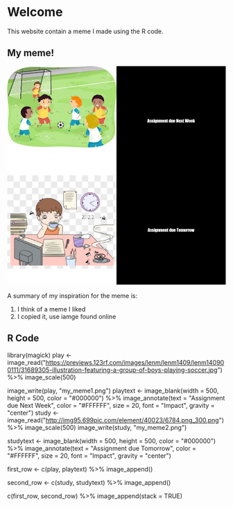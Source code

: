 # Welcome
This website contain a meme I made using the R code.

## My meme!
![](my_meme.PNG)

A summary of my inspiration for the meme is:

1. I think of a meme I liked
2. I copied it, use iamge found online

## R Code
library(magick)
play <- image_read("https://previews.123rf.com/images/lenm/lenm1409/lenm140900111/31689305-illustration-featuring-a-group-of-boys-playing-soccer.jpg") %>%
  image_scale(500)

image_write(play, "my_meme1.png")
playtext <- image_blank(width = 500, 
                        height = 500, 
                        color = "#000000") %>%
  image_annotate(text = "Assignment due Next Week",
                 color = "#FFFFFF",
                 size = 20,
                 font = "Impact",
                 gravity = "center")
study <- image_read("http://img95.699pic.com/element/40023/6784.png_300.png") %>%
  image_scale(500)
image_write(study, "my_meme2.png")




studytext <- image_blank(width = 500, 
                         height = 500, 
                         color = "#000000") %>%
  image_annotate(text = "Assignment due Tomorrow",
                 color = "#FFFFFF",
                 size = 20,
                 font = "Impact",
                 gravity = "center")

first_row <- c(play, playtext) %>%
  image_append()

second_row <- c(study, studytext) %>%
  image_append()

c(first_row, second_row) %>%
  image_append(stack = TRUE)
  

